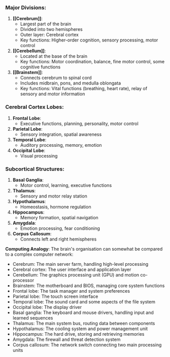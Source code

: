 ### Major Divisions:

1. **[[Cerebrum]]**:
    - Largest part of the brain
    - Divided into two hemispheres
    - Outer layer: Cerebral cortex
    - Key functions: Higher-order cognition, sensory processing, motor control
2. **[[Cerebellum]]**:
    - Located at the base of the brain
    - Key functions: Motor coordination, balance, fine motor control, some cognitive functions
3. **[[Brainstem]]**:
    - Connects cerebrum to spinal cord
    - Includes midbrain, pons, and medulla oblongata
    - Key functions: Vital functions (breathing, heart rate), relay of sensory and motor information

### Cerebral Cortex Lobes:

1. **Frontal Lobe**:
    - Executive functions, planning, personality, motor control
2. **Parietal Lobe**:
    - Sensory integration, spatial awareness
3. **Temporal Lobe**:
    - Auditory processing, memory, emotion
4. **Occipital Lobe**:
    - Visual processing

### Subcortical Structures:

1. **Basal Ganglia**:
    - Motor control, learning, executive functions
2. **Thalamus**:
    - Sensory and motor relay station
3. **Hypothalamus**:
    - Homeostasis, hormone regulation
4. **Hippocampus**:
    - Memory formation, spatial navigation
5. **Amygdala**:
    - Emotion processing, fear conditioning
6. **Corpus Callosum**:
    - Connects left and right hemispheres

**Computing Analogy**: The brain's organisation can somewhat be compared to a complex computer network:

- Cerebrum: The main server farm, handling high-level processing
- Cerebral cortex: The user interface and application layer
- Cerebellum: The graphics processing unit (GPU) and motion co-processor
- Brainstem: The motherboard and BIOS, managing core system functions
- Frontal lobe: The task manager and system preferences
- Parietal lobe: The touch screen interface
- Temporal lobe: The sound card and some aspects of the file system
- Occipital lobe: The display driver
- Basal ganglia: The keyboard and mouse drivers, handling input and learned sequences
- Thalamus: The main system bus, routing data between components
- Hypothalamus: The cooling system and power management unit
- Hippocampus: The hard drive, storing and retrieving memories
- Amygdala: The firewall and threat detection system
- Corpus callosum: The network switch connecting two main processing units
